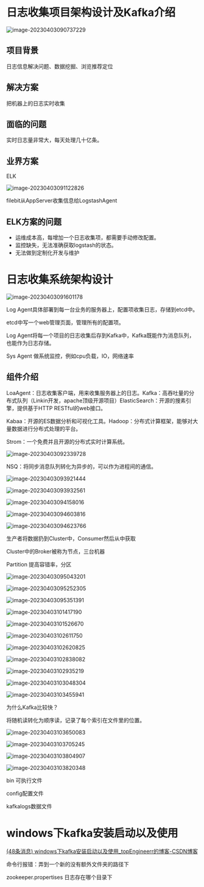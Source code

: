 # 日志收集项目架构设计及Kafka介绍

![image-20230403090737229](C:\Users\Administrator\AppData\Roaming\Typora\typora-user-images\image-20230403090737229.png)

## 项目背景

日志信息解决问题、数据挖掘、浏览推荐定位

## 解决方案

把机器上的日志实时收集

## 面临的问题

实时日志量非常大，每天处理几十亿条。

## 业界方案

ELK

![image-20230403091122826](C:\Users\Administrator\AppData\Roaming\Typora\typora-user-images\image-20230403091122826.png)

filebit从AppServer收集信息给LogstashAgent

## ELK方案的问题

- 运维成本高，每增加一个日志收集项，都需要手动修改配置。
- 监控缺失，无法准确获取logstash的状态。
- 无法做到定制化开发与维护

# 日志收集系统架构设计

![image-20230403091601178](C:\Users\Administrator\AppData\Roaming\Typora\typora-user-images\image-20230403091601178.png)

Log Agent具体部署到每一台业务的服务器上，配置项收集日志，存储到etcd中。

etcd中写一个web管理页面，管理所有的配置项。

Log Agent将每一个项目的日志收集后存到Kafka中，Kafka既能作为消息队列，也能作为日志存储。

Sys Agent 做系统监控，例如cpu负载，IO，网络速率

## 组件介绍

LoaAgent：日志收集客户端，用来收集服务器上的日志。Kafka：高吞吐量的分布式队列（Linkin开发，apache顶级开源项目）ElasticSearch：开源的搜素引擎，提供基于HTTP RESTful的web接口。

Kabaa：开源的ES数据分析和可视化工具。Hadoop：分布式计算框架，能够对大量数据进行分布式处理的平台。

Strom：一个免费并且开源的分布式实时计算系统。



![image-20230403092339728](C:\Users\Administrator\AppData\Roaming\Typora\typora-user-images\image-20230403092339728.png)

NSQ：将同步消息队列转化为异步的，可以作为进程间的通信。

![image-20230403093921444](C:\Users\Administrator\AppData\Roaming\Typora\typora-user-images\image-20230403093921444.png)

![image-20230403093932561](C:\Users\Administrator\AppData\Roaming\Typora\typora-user-images\image-20230403093932561.png)

![image-20230403094158016](C:\Users\Administrator\AppData\Roaming\Typora\typora-user-images\image-20230403094158016.png)

![image-20230403094603816](C:\Users\Administrator\AppData\Roaming\Typora\typora-user-images\image-20230403094603816.png)

![image-20230403094623766](C:\Users\Administrator\AppData\Roaming\Typora\typora-user-images\image-20230403094623766.png)

生产者将数据扔到Cluster中，Consumer然后从中获取

Cluster中的Broker被称为节点，三台机器

Partition 提高容错率，分区

![image-20230403095043201](C:\Users\Administrator\AppData\Roaming\Typora\typora-user-images\image-20230403095043201.png)

![image-20230403095252305](C:\Users\Administrator\AppData\Roaming\Typora\typora-user-images\image-20230403095252305.png)

![image-20230403095351391](C:\Users\Administrator\AppData\Roaming\Typora\typora-user-images\image-20230403095351391.png)

![image-20230403101417190](C:\Users\Administrator\AppData\Roaming\Typora\typora-user-images\image-20230403101417190.png)

![image-20230403101526670](C:\Users\Administrator\AppData\Roaming\Typora\typora-user-images\image-20230403101526670.png)

![image-20230403102611750](C:\Users\Administrator\AppData\Roaming\Typora\typora-user-images\image-20230403102611750.png)

![image-20230403102620825](C:\Users\Administrator\AppData\Roaming\Typora\typora-user-images\image-20230403102620825.png)

![image-20230403102838082](C:\Users\Administrator\AppData\Roaming\Typora\typora-user-images\image-20230403102838082.png)

![image-20230403102935219](C:\Users\Administrator\AppData\Roaming\Typora\typora-user-images\image-20230403102935219.png)

![image-20230403103048304](C:\Users\Administrator\AppData\Roaming\Typora\typora-user-images\image-20230403103048304.png)

![image-20230403103455941](C:\Users\Administrator\AppData\Roaming\Typora\typora-user-images\image-20230403103455941.png)

为什么Kafka比较快？

将随机读转化为顺序读，记录了每个索引在文件里的位置。

![image-20230403103650083](C:\Users\Administrator\AppData\Roaming\Typora\typora-user-images\image-20230403103650083.png)

![image-20230403103705245](C:\Users\Administrator\AppData\Roaming\Typora\typora-user-images\image-20230403103705245.png)

![image-20230403103804907](C:\Users\Administrator\AppData\Roaming\Typora\typora-user-images\image-20230403103804907.png)

![image-20230403103820348](C:\Users\Administrator\AppData\Roaming\Typora\typora-user-images\image-20230403103820348.png)

bin 可执行文件

config配置文件

kafkalogs数据文件

# windows下kafka安装启动以及使用

[(48条消息) windows下kafka安装启动以及使用_topEngineerr的博客-CSDN博客](https://blog.csdn.net/topdeveloperr/article/details/105676361)

命令行报错：弄到一个新的没有额外文件夹的路径下

zookeeper.propertises  日志存在哪个目录下